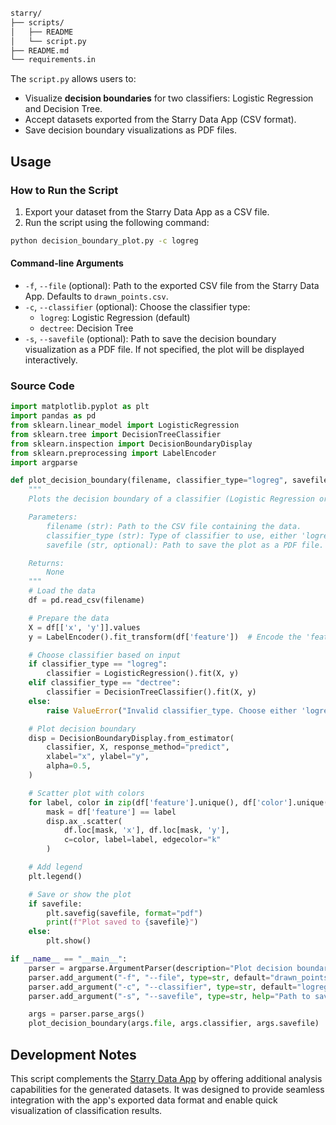 
```bash
starry/
├── scripts/
│   ├── README
│   └── script.py
├── README.md
└── requirements.in
```

The `script.py` allows users to:

- Visualize **decision boundaries** for two classifiers: Logistic Regression and Decision Tree.
- Accept datasets exported from the Starry Data App (CSV format).
- Save decision boundary visualizations as PDF files.

## Usage

### How to Run the Script

1. Export your dataset from the Starry Data App as a CSV file.
2. Run the script using the following command:

```bash
python decision_boundary_plot.py -c logreg
```

#### Command-line Arguments

- `-f`, `--file` (optional): Path to the exported CSV file from the Starry Data App. Defaults to `drawn_points.csv`.
- `-c`, `--classifier` (optional): Choose the classifier type:
  - `logreg`: Logistic Regression (default)
  - `dectree`: Decision Tree
- `-s`, `--savefile` (optional): Path to save the decision boundary visualization as a PDF file. If not specified, the plot will be displayed interactively.

### Source Code

```python
import matplotlib.pyplot as plt
import pandas as pd
from sklearn.linear_model import LogisticRegression
from sklearn.tree import DecisionTreeClassifier
from sklearn.inspection import DecisionBoundaryDisplay
from sklearn.preprocessing import LabelEncoder
import argparse

def plot_decision_boundary(filename, classifier_type="logreg", savefile=None):
    """
    Plots the decision boundary of a classifier (Logistic Regression or Decision Tree) on 2D data.

    Parameters:
        filename (str): Path to the CSV file containing the data.
        classifier_type (str): Type of classifier to use, either 'logreg' or 'dectree'.
        savefile (str, optional): Path to save the plot as a PDF file. If None, the plot is displayed interactively.

    Returns:
        None
    """
    # Load the data
    df = pd.read_csv(filename)

    # Prepare the data
    X = df[['x', 'y']].values
    y = LabelEncoder().fit_transform(df['feature'])  # Encode the 'feature' column into numerical labels

    # Choose classifier based on input
    if classifier_type == "logreg":
        classifier = LogisticRegression().fit(X, y)
    elif classifier_type == "dectree":
        classifier = DecisionTreeClassifier().fit(X, y)
    else:
        raise ValueError("Invalid classifier_type. Choose either 'logreg' or 'dectree'.")

    # Plot decision boundary
    disp = DecisionBoundaryDisplay.from_estimator(
        classifier, X, response_method="predict",
        xlabel="x", ylabel="y",
        alpha=0.5,
    )

    # Scatter plot with colors
    for label, color in zip(df['feature'].unique(), df['color'].unique()):
        mask = df['feature'] == label
        disp.ax_.scatter(
            df.loc[mask, 'x'], df.loc[mask, 'y'],
            c=color, label=label, edgecolor="k"
        )

    # Add legend
    plt.legend()

    # Save or show the plot
    if savefile:
        plt.savefig(savefile, format="pdf")
        print(f"Plot saved to {savefile}")
    else:
        plt.show()

if __name__ == "__main__":
    parser = argparse.ArgumentParser(description="Plot decision boundary using a classifier.")
    parser.add_argument("-f", "--file", type=str, default="drawn_points.csv", help="Path to the CSV file containing the data.")
    parser.add_argument("-c", "--classifier", type=str, default="logreg", choices=["logreg", "dectree"], help="Type of classifier to use: 'logreg' for Logistic Regression or 'dectree' for Decision Tree.")
    parser.add_argument("-s", "--savefile", type=str, help="Path to save the plot as a PDF file.")

    args = parser.parse_args()
    plot_decision_boundary(args.file, args.classifier, args.savefile)
```

## Development Notes

This script complements the [Starry Data App](https://starrydata.vercel.app) by offering additional analysis capabilities for the generated datasets. It was designed to provide seamless integration with the app's exported data format and enable quick visualization of classification results.

